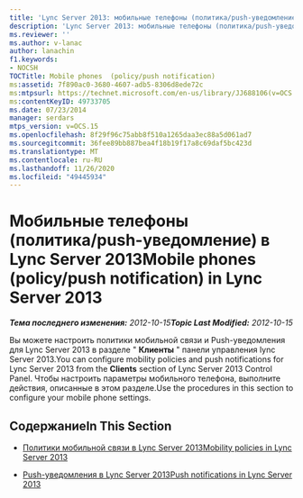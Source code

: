 ```yaml
---
title: 'Lync Server 2013: мобильные телефоны (политика/push-уведомление)'
description: 'Lync Server 2013: мобильные телефоны (политика/push-уведомление).'
ms.reviewer: ''
ms.author: v-lanac
author: lanachin
f1.keywords:
- NOCSH
TOCTitle: Mobile phones  (policy/push notification)
ms:assetid: 7f890ac0-3680-4607-adb5-8306d8ede72c
ms:mtpsurl: https://technet.microsoft.com/en-us/library/JJ688106(v=OCS.15)
ms:contentKeyID: 49733705
ms.date: 07/23/2014
manager: serdars
mtps_version: v=OCS.15
ms.openlocfilehash: 8f29f96c75abb8f510a1265daa3ec88a5d061ad7
ms.sourcegitcommit: 36fee89bb887bea4f18b19f17a8c69daf5bc423d
ms.translationtype: MT
ms.contentlocale: ru-RU
ms.lasthandoff: 11/26/2020
ms.locfileid: "49445934"
---
```

# <a name="mobile-phones-policypush-notification-in-lync-server-2013"></a><span data-ttu-id="9f234-103">Мобильные телефоны (политика/push-уведомление) в Lync Server 2013</span><span class="sxs-lookup"><span data-stu-id="9f234-103">Mobile phones (policy/push notification) in Lync Server 2013</span></span>

<div data-xmlns="http://www.w3.org/1999/xhtml">

<div class="topic" data-xmlns="http://www.w3.org/1999/xhtml" data-msxsl="urn:schemas-microsoft-com:xslt" data-cs="https://msdn.microsoft.com/">

<div data-asp="https://msdn2.microsoft.com/asp">



</div>

<div id="mainSection">

<div id="mainBody"><span data-ttu-id="9f234-104">

<span> </span></span><span class="sxs-lookup"><span data-stu-id="9f234-104">

<span> </span></span></span>

<span data-ttu-id="9f234-105">_**Тема последнего изменения:** 2012-10-15_</span><span class="sxs-lookup"><span data-stu-id="9f234-105">_**Topic Last Modified:** 2012-10-15_</span></span>

<span data-ttu-id="9f234-106">Вы можете настроить политики мобильной связи и Push-уведомления для Lync Server 2013 в разделе " **Клиенты** " панели управления lync Server 2013.</span><span class="sxs-lookup"><span data-stu-id="9f234-106">You can configure mobility policies and push notifications for Lync Server 2013 from the **Clients** section of Lync Server 2013 Control Panel.</span></span> <span data-ttu-id="9f234-107">Чтобы настроить параметры мобильного телефона, выполните действия, описанные в этом разделе.</span><span class="sxs-lookup"><span data-stu-id="9f234-107">Use the procedures in this section to configure your mobile phone settings.</span></span>

<div>

## <a name="in-this-section"></a><span data-ttu-id="9f234-108">Содержание</span><span class="sxs-lookup"><span data-stu-id="9f234-108">In This Section</span></span>

  - [<span data-ttu-id="9f234-109">Политики мобильной связи в Lync Server 2013</span><span class="sxs-lookup"><span data-stu-id="9f234-109">Mobility policies in Lync Server 2013</span></span>](lync-server-2013-mobility-policies.md)

  - [<span data-ttu-id="9f234-110">Push-уведомления в Lync Server 2013</span><span class="sxs-lookup"><span data-stu-id="9f234-110">Push notifications in Lync Server 2013</span></span>](lync-server-2013-push-notifications.md)

<span data-ttu-id="9f234-111"></div>

</div>

<span> </span>

</div>

</div>

</span><span class="sxs-lookup"><span data-stu-id="9f234-111"></div>

</div>

<span> </span>

</div>

</div>

</span></span></div>

